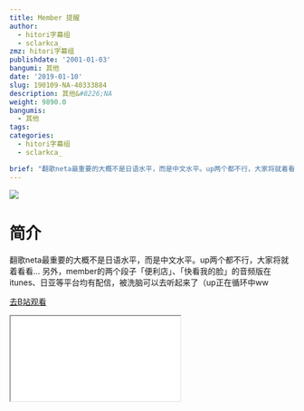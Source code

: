 ```yaml
---
title: Member 提醒
author:
  - hitori字幕组
  - sclarkca_
zmz: hitori字幕组
publishdate: '2001-01-03'
bangumi: 其他
date: '2019-01-10'
slug: 190109-NA-40333884
description: 其他&#8226;NA
weight: 9890.0
bangumis:
  - 其他
tags:
categories:
  - hitori字幕组
  - sclarkca_

brief: "翻歌neta最重要的大概不是日语水平，而是中文水平。up两个都不行，大家将就着看看… 另外，member的两个段子「便利店」、「快看我的脸」的音频版在itunes、日亚等平台均有配信，被洗脑可以去听起来了（up正在循环中ww"
---
```

![](https://i.imgur.com/Vp6beKe.jpg)
# 简介  
翻歌neta最重要的大概不是日语水平，而是中文水平。up两个都不行，大家将就着看看…
另外，member的两个段子「便利店」、「快看我的脸」的音频版在itunes、日亚等平台均有配信，被洗脑可以去听起来了（up正在循环中ww  

[去B站观看](https://www.bilibili.com/video/av40333884/)
<div class ="resp-container"><iframe class="testiframe" src="//player.bilibili.com/player.html?aid=40333884"", scrolling="no", allowfullscreen="true" > </iframe></div> 
